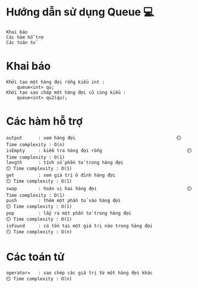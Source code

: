 # Hướng dẫn sử dụng Queue 💻
	Khai báo
	Các hàm hỗ trợ
	Các toán tử

# Khai báo 
	Khởi tạo một hàng đợi rỗng kiểu int :
		queue<int> qu;
	Khởi tạo sao chép một hàng đợi cũ cùng kiểu :
		queue<int> qu2(qu);
		
# Các hàm hỗ trợ
	output 		: xem hàng đợi										⏲️ Time complexity : O(n)
	isEmpty 	: kiểm tra hàng đợi rỗng								⏲️ Time complexity : O(1)
	length 		: tính số phần tử trong hàng đợi							⏲️ Time complexity : O(1)
	get 		: xem giá trị ở đỉnh hàng đợi								⏲️ Time complexity : O(1)
	swap 		: hoán vị hai hàng đợi									⏲️ Time complexity : O(1)
	push 		: thêm một phần tử vào hàng đợi								⏲️ Time complexity : O(1)
	pop 		: lấy ra một phần tử trong hàng đợi							⏲️ Time complexity : O(1)
	isFound	 	: có tồn tại một giá trị nào trong hàng đợi						⏲️ Time complexity : O(n)
	
# Các toán tử
	operator= 	: sao chép các giá trị từ một hàng đợi khác						⏲️ Time complexity : O(n)
